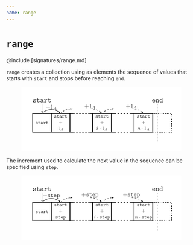 ```yaml
---
name: range
---
```


# `range`

@include [signatures/range.md]

`range` creates a collection using as elements the sequence of values that starts with `start` and stops before reaching `end`.

<figure class="diagram">
  <img src="images/range.svg" alt="range function">
  <!-- <figcaption class="diagram-desc"></figcaption> -->
</figure>

The increment used to calculate the next value in the sequence can be specified using `step`.

<figure class="diagram">
  <img src="images/range.2.svg" alt="range function">
  <!-- <figcaption class="diagram-desc"></figcaption> -->
</figure>

